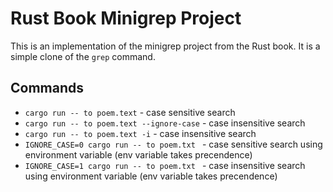 # Rust Book Minigrep Project

This is an implementation of the minigrep project from the Rust book. It is a simple clone of the `grep` command.

## Commands

- `cargo run -- to poem.text` - case sensitive search
- `cargo run -- to poem.text --ignore-case` - case insensitive search
- `cargo run -- to poem.text -i` - case insensitive search
- `IGNORE_CASE=0 cargo run -- to poem.txt ` - case sensitive search using environment variable (env variable takes precendence)
- `IGNORE_CASE=1 cargo run -- to poem.txt ` - case insensitive search using environment variable (env variable takes precendence)
